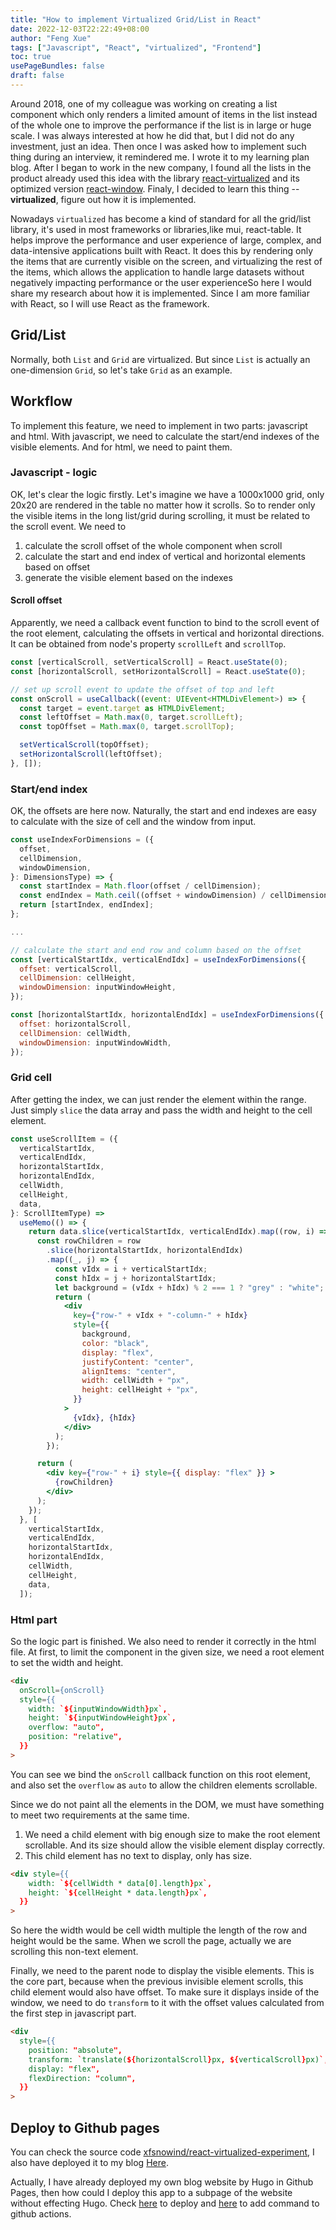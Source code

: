 ```yaml
---
title: "How to implement Virtualized Grid/List in React"
date: 2022-12-03T22:22:49+08:00
author: "Feng Xue"
tags: ["Javascript", "React", "virtualized", "Frontend"]
toc: true
usePageBundles: false
draft: false
---
```


Around 2018, one of my colleague was working on creating a list component which only renders a limited amount of items in the list instead of the whole one to improve the performance if the list is in large or huge scale. I was always interested at how he did that, but I did not do any investment, just an idea. Then once I was asked how to implement such thing during an interview, it remindered me. I wrote it to my learning plan blog. After I began to work in the new company, I found all the lists in the product already used this idea with the library [react-virtualized](https://github.com/bvaughn/react-virtualized) and its optimized version [react-window](https://github.com/bvaughn/react-window). Finaly, I decided to learn this thing -- **virtualized**, figure out how it is implemented.

Nowadays `virtualized` has become a kind of standard for all the grid/list library, it's used in most frameworks or libraries,like mui, react-table. It helps improve the performance and user experience of large, complex, and data-intensive applications built with React. It does this by rendering only the items that are currently visible on the screen, and virtualizing the rest of the items, which allows the application to handle large datasets without negatively impacting performance or the user experienceSo here I would share my research about how it is implemented. Since I am more familiar with React, so I will use React as the framework.

## Grid/List

Normally, both `List` and `Grid` are virtualized. But since `List` is actually an one-dimension `Grid`, so let's take `Grid` as an example.

## Workflow 

To implement this feature, we need to implement in two parts: javascript and html.
With javascript, we need to calculate the start/end indexes of the visible elements. And for html, we need to paint them.

### Javascript - logic

OK, let's clear the logic firstly.
Let's imagine we have a 1000x1000 grid, only 20x20 are rendered in the table no matter how it scrolls. So to render only the visible items in the long list/grid during scrolling, it must be related to the scroll event. We need to
1. calculate the scroll offset of the whole component when scroll
2. calculate the start and end index of vertical and horizontal elements based on offset
3. generate the visible element based on the indexes

#### Scroll offset

Apparently, we need a callback event function to bind to the scroll event of the root element, calculating the offsets in vertical and horizontal directions. It can be obtained from node's property `scrollLeft` and `scrollTop`.

```javascript
const [verticalScroll, setVerticalScroll] = React.useState(0);
const [horizontalScroll, setHorizontalScroll] = React.useState(0);

// set up scroll event to update the offset of top and left
const onScroll = useCallback((event: UIEvent<HTMLDivElement>) => {
  const target = event.target as HTMLDivElement;
  const leftOffset = Math.max(0, target.scrollLeft);
  const topOffset = Math.max(0, target.scrollTop);

  setVerticalScroll(topOffset);
  setHorizontalScroll(leftOffset);
}, []);
```

### Start/end index

OK, the offsets are here now. Naturally, the start and end indexes are easy to calculate with the size of cell and the window from input.

```js
const useIndexForDimensions = ({
  offset,
  cellDimension,
  windowDimension,
}: DimensionsType) => {
  const startIndex = Math.floor(offset / cellDimension);
  const endIndex = Math.ceil((offset + windowDimension) / cellDimension);
  return [startIndex, endIndex];
};

...

// calculate the start and end row and column based on the offset
const [verticalStartIdx, verticalEndIdx] = useIndexForDimensions({
  offset: verticalScroll,
  cellDimension: cellHeight,
  windowDimension: inputWindowHeight,
});

const [horizontalStartIdx, horizontalEndIdx] = useIndexForDimensions({
  offset: horizontalScroll,
  cellDimension: cellWidth,
  windowDimension: inputWindowWidth,
});
```

### Grid cell

After getting the index, we can just render the element within the range. Just simply `slice` the data array and pass the width and height to the cell element.

```jsx
const useScrollItem = ({
  verticalStartIdx,
  verticalEndIdx,
  horizontalStartIdx,
  horizontalEndIdx,
  cellWidth,
  cellHeight,
  data,
}: ScrollItemType) =>
  useMemo(() => {
    return data.slice(verticalStartIdx, verticalEndIdx).map((row, i) => {
      const rowChildren = row
        .slice(horizontalStartIdx, horizontalEndIdx)
        .map((_, j) => {
          const vIdx = i + verticalStartIdx;
          const hIdx = j + horizontalStartIdx;
          let background = (vIdx + hIdx) % 2 === 1 ? "grey" : "white";
          return (
            <div
              key={"row-" + vIdx + "-column-" + hIdx}
              style={{
                background,
                color: "black",
                display: "flex",
                justifyContent: "center",
                alignItems: "center",
                width: cellWidth + "px",
                height: cellHeight + "px",
              }}
            >
              {vIdx}, {hIdx}
            </div>
          );
        });

      return (
        <div key={"row-" + i} style={{ display: "flex" }} >
          {rowChildren}
        </div>
      );
    });
  }, [
    verticalStartIdx,
    verticalEndIdx,
    horizontalStartIdx,
    horizontalEndIdx,
    cellWidth,
    cellHeight,
    data,
  ]);

```

### Html part

So the logic part is finished. We also need to render it correctly in the html file. At first, to limit the component in the given size, we need a root element to set the width and height.

```html
<div
  onScroll={onScroll}
  style={{
    width: `${inputWindowWidth}px`,
    height: `${inputWindowHeight}px`,
    overflow: "auto",
    position: "relative",
  }}
>
```

You can see we bind the `onScroll` callback function on this root element, and also set the `overflow` as `auto` to allow the children elements scrollable.

Since we do not paint all the elements in the DOM, we must have something to meet two requirements at the same time. 
1. We need a child element with big enough size to make the root element scrollable. And its size should allow the visible element display correctly.
2. This child element has no text to display, only has size.

```html
<div style={{
    width: `${cellWidth * data[0].length}px`,
    height: `${cellHeight * data.length}px`,
  }}
>
```

So here the width would be cell width multiple the length of the row and height would be the same. When we scroll the page, actually we are scrolling this non-text element.

Finally, we need to the parent node to display the visible elements. This is the core part, because when the previous invisible element scrolls, this child element would also have offset. To make sure it displays inside of the window, we need to do `transform` to it with the offset values calculated from the first step in javascript part.

```html
<div
  style={{
    position: "absolute",
    transform: `translate(${horizontalScroll}px, ${verticalScroll}px)`,
    display: "flex",
    flexDirection: "column",
  }}
>

```

## Deploy to Github pages

You can check the source code [xfsnowind/react-virtualized-experiment](https://github.com/xfsnowind/react-virtualized-experiment), I also have deployed it to my blog [Here](https://xfsnowind.github.io/react-virtualized-experiment/).

Actually, I have already deployed my own blog website by Hugo in Github Pages, then how could I deploy this app to a subpage of the website without effecting Hugo. Check [here](https://github.com/gitname/react-gh-pages) to deploy and [here](https://dev.to/dyarleniber/setting-up-a-ci-cd-workflow-on-github-actions-for-a-react-app-with-github-pages-and-codecov-4hnp) to add command to github actions.